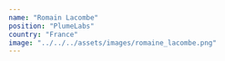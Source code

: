 ```yaml
---
name: "Romain Lacombe"
position: "PlumeLabs"
country: "France"
image: "../../../assets/images/romaine_lacombe.png"
---
```

